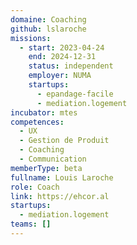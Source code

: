 ```yaml
---
domaine: Coaching
github: lslaroche
missions:
  - start: 2023-04-24
    end: 2024-12-31
    status: independent
    employer: NUMA
    startups:
      - epandage-facile
      - mediation.logement
incubator: mtes
competences:
  - UX
  - Gestion de Produit
  - Coaching
  - Communication
memberType: beta
fullname: Louis Laroche
role: Coach
link: https://ehcor.al
startups:
  - mediation.logement
teams: []
---
```

